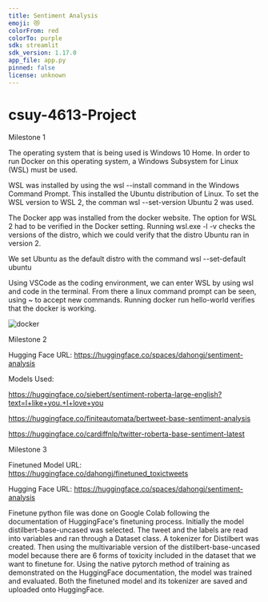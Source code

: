 ```yaml
---
title: Sentiment Analysis
emoji: 😻
colorFrom: red
colorTo: purple
sdk: streamlit
sdk_version: 1.17.0
app_file: app.py
pinned: false
license: unknown
---
```


# csuy-4613-Project
Milestone 1

The operating system that is being used is Windows 10 Home. In order to run Docker on this operating system, a
Windows Subsystem for Linux (WSL) must be used.

WSL was installed by using the wsl --install command in the Windows Command Prompt. This installed the Ubuntu 
distribution of Linux. To set the WSL version to WSL 2, the comman wsl --set-version Ubuntu 2 was used.

The Docker app was installed from the docker website. The option for WSL 2 had to be verified in the
Docker setting. Running wsl.exe -l -v checks the versions of the distro, which we could verify that
the distro Ubuntu ran in version 2. 

We set Ubuntu as the default distro with the command wsl --set-default ubuntu

Using VSCode as the coding environment, we can enter WSL by using wsl and code in the terminal. From there
a linux command prompt can be seen, using ~ to accept new commands. Running docker run hello-world verifies
that the docker is working.

![docker](https://user-images.githubusercontent.com/33811542/227808275-baf0dec3-181c-4b04-beeb-b42c35667edb.jpg)

Milestone 2

Hugging Face URL:
https://huggingface.co/spaces/dahongj/sentiment-analysis

Models Used:

https://huggingface.co/siebert/sentiment-roberta-large-english?text=I+like+you.+I+love+you

https://huggingface.co/finiteautomata/bertweet-base-sentiment-analysis

https://huggingface.co/cardiffnlp/twitter-roberta-base-sentiment-latest

Milestone 3

Finetuned Model URL: https://huggingface.co/dahongj/finetuned_toxictweets

Hugging Face URL:
https://huggingface.co/spaces/dahongj/sentiment-analysis

Finetune python file was done on Google Colab following the documentation of HuggingFace's finetuning
process. Initially the model distilbert-base-uncased was selected. The tweet and the labels are read
into variables and ran through a Dataset class. A tokenizer for Distilbert was created.
Then using the multivariable version of the distilbert-base-uncased model because there are 6 forms 
of toxicity included in the dataset that we want to finetune for. Using the native pytorch method
of training as demonstrated on the HuggingFace documentation, the model was trained and evaluated.
Both the finetuned model and its tokenizer are saved and uploaded onto HuggingFace.